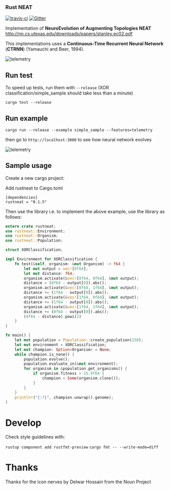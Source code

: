 ### Rust NEAT
[![travis-ci](https://img.shields.io/travis/TLmaK0/rustneat/master.svg)](https://travis-ci.org/TLmaK0/rustneat)
[![Gitter](https://img.shields.io/gitter/room/nwjs/nw.js.svg)](https://gitter.im/rustneat/rustneat)

Implementation of **NeuroEvolution of Augmenting Topologies NEAT** http://nn.cs.utexas.edu/downloads/papers/stanley.ec02.pdf

This implementations uses a **Continuous-Time Recurrent Neural Network** (**CTRNN**) (Yamauchi and Beer, 1994).

![telemetry](docs/img/rustneat.png)

## Run test

To speed up tests, run them with `--release` (XOR classification/simple_sample should take less than a minute)

`cargo test --release`
## Run example

`cargo run --release --example simple_sample --features=telemetry`

then go to `http://localhost:3000` to see how neural network evolves

![telemetry](docs/img/xor_result.png)

## Sample usage

Create a new cargo project:

Add rustneat to Cargo.toml
```
[dependencies]
rustneat = "0.1.5"
```

Then use the library i.e. to implement the above example, use the library as follows:

```rust
extern crate rustneat;
use rustneat::Environment;
use rustneat::Organism;
use rustneat::Population;

struct XORClassification;

impl Environment for XORClassification {
    fn test(&self, organism: &mut Organism) -> f64 {
        let mut output = vec![0f64];
        let mut distance: f64;
        organism.activate(&vec![0f64, 0f64], &mut output);
        distance = (0f64 - output[0]).abs();
        organism.activate(&vec![0f64, 1f64], &mut output);
        distance += (1f64 - output[0]).abs();
        organism.activate(&vec![1f64, 0f64], &mut output);
        distance += (1f64 - output[0]).abs();
        organism.activate(&vec![1f64, 1f64], &mut output);
        distance += (0f64 - output[0]).abs();
        (4f64 - distance).powi(2)
    }
}

fn main() {
    let mut population = Population::create_population(150);
    let mut environment = XORClassification;
    let mut champion: Option<Organism> = None;
    while champion.is_none() {
        population.evolve();
        population.evaluate_in(&mut environment);
        for organism in &population.get_organisms() {
            if organism.fitness > 15.9f64 {
                champion = Some(organism.clone());
            }
        }
    }
    println!("{:?}", champion.unwrap().genome);
}

```

# Develop
Check style guidelines with:

`rustup component add rustfmt-preview`
`cargo fmt -- --write-mode=diff`

# Thanks
Thanks for the icon nerves by Delwar Hossain from the Noun Project
